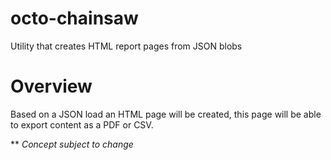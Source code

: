 # octo-chainsaw
Utility that creates HTML report pages from JSON blobs

# Overview
Based on a JSON load an HTML page will be created, this page will be able to export content as a PDF or CSV.

** *Concept subject to change*
